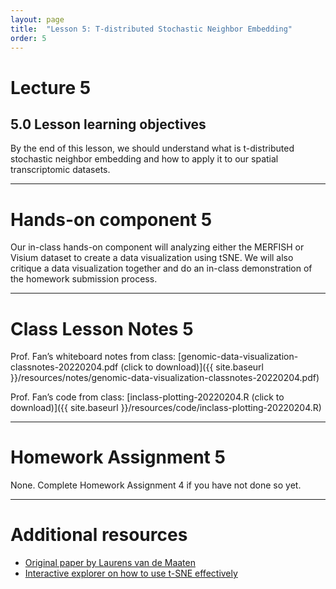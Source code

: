 ```yaml
---
layout: page
title:  "Lesson 5: T-distributed Stochastic Neighbor Embedding"
order: 5
---
```


# Lecture 5

## 5.0 Lesson learning objectives

By the end of this lesson, we should understand what is t-distributed stochastic neighbor embedding and how to apply it to our spatial transcriptomic datasets.

---

# Hands-on component 5

Our in-class hands-on component will analyzing either the MERFISH or Visium dataset to create a data visualization using tSNE. We will also critique a data visualization together and do an in-class demonstration of the homework submission process. 

---

# Class Lesson Notes 5

Prof. Fan’s whiteboard notes from class: [genomic-data-visualization-classnotes-20220204.pdf (click to download)]({{ site.baseurl }}/resources/notes/genomic-data-visualization-classnotes-20220204.pdf)

Prof. Fan’s code from class: [inclass-plotting-20220204.R (click to download)]({{ site.baseurl }}/resources/code/inclass-plotting-20220204.R) 

---

# Homework Assignment 5

None. Complete Homework Assignment 4 if you have not done so yet.

---

# Additional resources
- [Original paper by Laurens van de Maaten](https://lvdmaaten.github.io/publications/papers/JMLR_2008.pdf)
- [Interactive explorer on how to use t-SNE effectively](https://distill.pub/2016/misread-tsne/)



